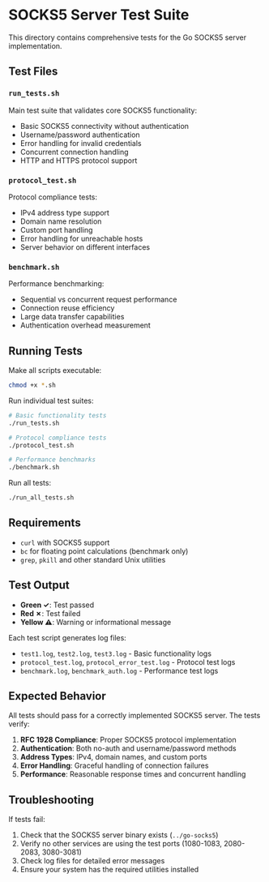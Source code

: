 # SOCKS5 Server Test Suite

This directory contains comprehensive tests for the Go SOCKS5 server implementation.

## Test Files

### `run_tests.sh`
Main test suite that validates core SOCKS5 functionality:
- Basic SOCKS5 connectivity without authentication
- Username/password authentication
- Error handling for invalid credentials
- Concurrent connection handling
- HTTP and HTTPS protocol support

### `protocol_test.sh`
Protocol compliance tests:
- IPv4 address type support
- Domain name resolution
- Custom port handling
- Error handling for unreachable hosts
- Server behavior on different interfaces

### `benchmark.sh`
Performance benchmarking:
- Sequential vs concurrent request performance
- Connection reuse efficiency
- Large data transfer capabilities
- Authentication overhead measurement

## Running Tests

Make all scripts executable:
```bash
chmod +x *.sh
```

Run individual test suites:
```bash
# Basic functionality tests
./run_tests.sh

# Protocol compliance tests
./protocol_test.sh

# Performance benchmarks
./benchmark.sh
```

Run all tests:
```bash
./run_all_tests.sh
```

## Requirements

- `curl` with SOCKS5 support
- `bc` for floating point calculations (benchmark only)
- `grep`, `pkill` and other standard Unix utilities

## Test Output

- **Green ✓**: Test passed
- **Red ✗**: Test failed
- **Yellow ⚠**: Warning or informational message

Each test script generates log files:
- `test1.log`, `test2.log`, `test3.log` - Basic functionality logs
- `protocol_test.log`, `protocol_error_test.log` - Protocol test logs
- `benchmark.log`, `benchmark_auth.log` - Performance test logs

## Expected Behavior

All tests should pass for a correctly implemented SOCKS5 server. The tests verify:

1. **RFC 1928 Compliance**: Proper SOCKS5 protocol implementation
2. **Authentication**: Both no-auth and username/password methods
3. **Address Types**: IPv4, domain names, and custom ports
4. **Error Handling**: Graceful handling of connection failures
5. **Performance**: Reasonable response times and concurrent handling

## Troubleshooting

If tests fail:
1. Check that the SOCKS5 server binary exists (`../go-socks5`)
2. Verify no other services are using the test ports (1080-1083, 2080-2083, 3080-3081)
3. Check log files for detailed error messages
4. Ensure your system has the required utilities installed
